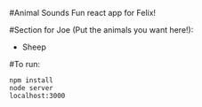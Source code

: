 #Animal Sounds
Fun react app for Felix!

#Section for Joe (Put the animals you want here!):
- Sheep

#To run:
```
npm install
node server
localhost:3000
```

